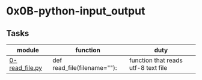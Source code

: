 # 0x0B-python-input_output



## Tasks
| module | function | duty |
| ------ | -------- | ---- |
| [0-read_file.py](0-read_file.py) | def read_file(filename=""): | function that reads utf-8 text file |